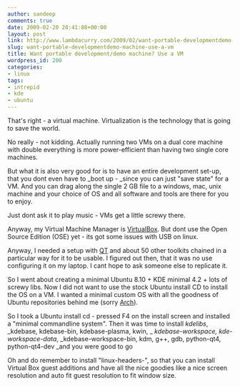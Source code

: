 ```yaml
---
author: sandeep
comments: true
date: 2009-02-20 20:41:08+00:00
layout: post
link: http://www.lambdacurry.com/2009/02/want-portable-developmentdemo-machine-use-a-vm/
slug: want-portable-developmentdemo-machine-use-a-vm
title: Want portable development/demo machine? Use a VM
wordpress_id: 200
categories:
- linux
tags:
- intrepid
- kde
- ubuntu
---
```


That's right - a virtual machine. Virtualization is the technology that is going to save the world.

No really - not kidding. Actually running two VMs on a dual core machine with double everything is more power-efficient than having two single core machines.

But what it is also very good for is to have an entire development set-up, that you dont even have to _boot up - _since you can just "save state" for a VM. And you can drag along the single 2 GB file to a windows, mac, unix machine and your choice of OS and all software and tools are there for you to enjoy.

Just dont ask it to play music - VMs get a little screwy there.

Anyway, my Virtual Machine Manager is [VirtualBox](http://www.virtualbox.org). But dont use the Open Source Edition (OSE) yet - its got some issues with USB on linux.

Anyway, I needed a setup with [QT](http://en.wikipedia.org/wiki/Qt_toolkit) and about 50 other toolkits chained in a particular way for it to be usable. I figured out then, that it was no use configuring it on my laptop. I cant hope to ask someone else to replicate it.

So I went about creating a minimal Ubuntu 8.10 + KDE minimal 4.2 + lots of screwy libs. Now I did not want to use the stock Ubuntu install CD to install the OS on a VM. I wanted a minimal custom OS with all the goodness of Ubuntu repositories behind me (sorry [Arch](http://www.archlinux.org)).

So I took a Ubuntu install cd - pressed F4 on the install screen and installed a "minimal commandline system". Then it was time to install _kdelibs_, _kdebase, kdebase-bin, kdebase-plasma, kwin, _ _kdebase-workspace,_ _kde-workspace-data_, _kdebase-workspace-bin, kdm, g++, gdb, python-qt4, python-qt4-dev _and you were good to go

Oh and do remember to install "linux-headers-<kernel version>", so that you can install Virtual Box guest additions and have all the nice goodies like a nice screen resolution and auto fit guest resolution to fit window size.
